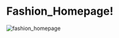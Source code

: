 # Fashion_Homepage!

![fashion_homepage](https://user-images.githubusercontent.com/74706560/173622873-15fc64e8-72d9-427f-9d57-97f4636f244f.png)

